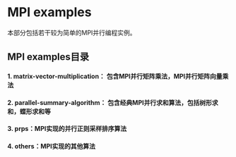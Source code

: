 # MPI examples

本部分包括若干较为简单的MPI并行编程实例。

## MPI examples目录
#### 1. matrix-vector-multiplication： 包含MPI并行矩阵乘法，MPI并行矩阵向量乘法
#### 2. parallel-summary-algorithm：   包含经典MPI并行求和算法，包括树形求和，蝶形求和等
#### 3. prps：MPI实现的并行正则采样排序算法
#### 4. others：MPI实现的其他算法


